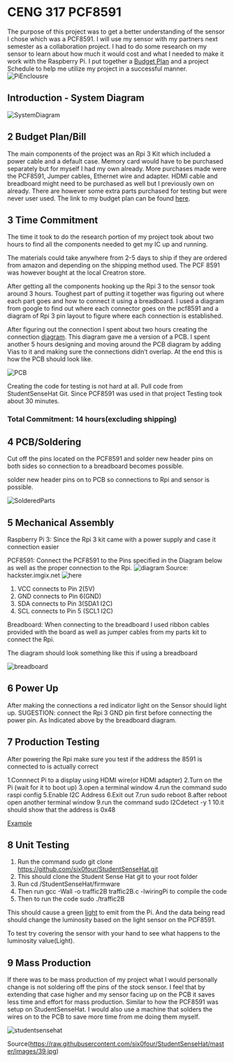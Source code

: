 # CENG 317 PCF8591

The purpose of this project was to get a better understanding of the sensor I chose which was a PCF8591. I will use my sensor with my partners next semester as a collaboration project. I had to do some research on my sensor to learn about how much it would cost and what I needed to make it work with the Raspberry Pi. I put together a [Budget Plan](https://github.com/KogulB/KogulBCENG317Project/blob/master/documentation/Budget.xlsx) and a project Schedule to help me utilize my project in a successful manner.
![PiEnclousre](https://raw.githubusercontent.com/KogulB/KogulBCENG317Project/master/Images/PiEnclosure.jpg)

## Introduction - System Diagram

![SystemDiagram](https://raw.githubusercontent.com/KogulB/KogulBCENG317Project/master/Images/SystemDiagram.PNG)

## 2 Budget Plan/Bill

The main components of the project was an Rpi 3 Kit which included a power cable and a default case. Memory card would have to be purchased separately but for myself I had my own already. More purchases made were the PCF8591, Jumper cables, Ethernet wire and adapter. HDMI cable and breadboard might need to be purchased as well but I previously own on already. There are however some extra parts purchased for testing but were never user used. The link to my budget plan can be found [here](https://github.com/KogulB/KogulBCENG317Project/blob/master/documentation/Budget.xlsx).

## 3 Time Commitment 

The time it took to do the research portion of my project took about two hours to find all the components needed to get my IC up and running.

The materials could take anywhere from 2-5 days to ship if they are ordered from amazon and depending on the shipping method used. The PCF 8591 was however bought at the local Creatron store. 

After getting all the components hooking up the Rpi 3 to the sensor took around 3 hours. Toughest part of putting it together was figuring out where each part goes and how to connect it using a breadboard. I used a diagram from google to find out where each connector goes on the pcf8591 and a diagram of Rpi 3 pin layout to figure where each connection is established. 

After figuring out the connection I spent about two hours creating the connection [diagram](https://raw.githubusercontent.com/KogulB/KogulBCENG317Project/master/PCF8591PCBLayout/BreadBoardLayout.PNG). This diagram gave me a version of a PCB. I spent another 5 hours designing and moving around the PCB diagram by adding Vias to it and making sure the connections didn’t overlap. At the end this is how the PCB should look like.

![PCB](https://raw.githubusercontent.com/KogulB/KogulBCENG317Project/master/PCF8591PCBLayout/PCF8591PCB.PNG)

Creating the code for testing is not hard at all. Pull code from StudentSenseHat Git. Since PCF8591 was used in that project Testing took about 30 minutes.

### Total Commitment: 14 hours(excluding shipping)

## 4 PCB/Soldering

Cut off the pins located on the PCF8591 and solder new header pins on both sides so connection to a breadboard becomes possible. 

solder new header pins on to PCB so connections to Rpi and sensor is possible. 

![SolderedParts](https://raw.githubusercontent.com/KogulB/KogulBCENG317Project/master/PCF8591PCBLayout/PCBBoardSoldered.jpg)

## 5 Mechanical Assembly

Raspberry Pi 3: Since the Rpi 3 kit came with a power supply and case it connection easier

PCF8591: Connect the PCF8591 to the Pins specified in the Diagram below as well as the proper connection to the Rpi.
![diagram](https://github.com/KogulB/KogulBCENG317Project/blob/master/PCF8591PCBLayout/BreadBoardLayout.PNG)
Source: hackster.imgix.net
![here](https://hackster.imgix.net/uploads/attachments/217647/oDRh4lpYwoZHHrJiQR64.png?auto=compress%2Cformat&w=740&h=555&fit=max) 

1. VCC connects to Pin 2(5V)
2. GND connects to Pin 6(GND)
3. SDA connects to Pin 3(SDA1 I2C)
4. SCL connects to Pin 5 (SCL1 I2C)

Breadboard: When connecting to the breadboard I used ribbon cables provided with the board as well as jumper cables from my parts kit to connect the Rpi.

The diagram should look something like this if using a breadboard 

![breadboard](https://raw.githubusercontent.com/KogulB/KogulBCENG317Project/master/Images/piSetupjpeg.jpeg)

## 6 Power Up

After making the connections a red indicator light on the Sensor should light up. SUGESTION: connect the Rpi 3 GND pin first before connecting the power pin. As Indicated above by the breadboard diagram.

## 7 Production Testing

After powering the Rpi make sure you test if the address the 8591 is connected to is actually correct

 1.Connnect Pi to a display using HDMI wire(or HDMI adapter)
 2.Turn on the Pi (wait for it to boot up)
 3.open a terminal window
 4.run the command sudo raspi config
 5.Enable I2C Address
 6.Exit out
 7.run sudo reboot
 8.after reboot open another terminal window
 9.run the command  sudo I2Cdetect -y 1
 10.it should show that the address is 0x48

[Example](https://raw.githubusercontent.com/KogulB/KogulBCENG317Project/master/Images/Assigned.PNG)

## 8 Unit Testing

 1. Run the command sudo git clone https://github.com/six0four/StudentSenseHat.git
 2. This should clone the Student Sense Hat git to your root folder
 3. Run cd /StudentSenseHat/firmware
 4. Then run gcc -Wall -o traffic2B traffic2B.c -lwiringPi to compile the code
 5. Then to run the code sudo ./traffic2B

This should cause a green [light](https://raw.githubusercontent.com/KogulB/KogulBCENG317Project/master/Images/LightSensor.jpg) to emit from the Pi. And the data being read should change the luminosity based on the light sensor on the PCF8591.

To test try covering the sensor with your hand to see what happens to the luminosity value(Light). 

## 9  Mass Production

If there was to be mass production of my project what I would personally change is not soldering off the pins of the stock sensor. I feel that by extending that case higher and my sensor facing up on the PCB it saves less time and effort for mass production. Similar to how the PCF8591 was setup on StudentSenseHat. I would also use a machine that solders the wires on to the PCB to save more time from me doing them myself.

![studentsensehat](https://raw.githubusercontent.com/six0four/StudentSenseHat/master/images/39.jpg)

Source(https://raw.githubusercontent.com/six0four/StudentSenseHat/master/images/39.jpg)
